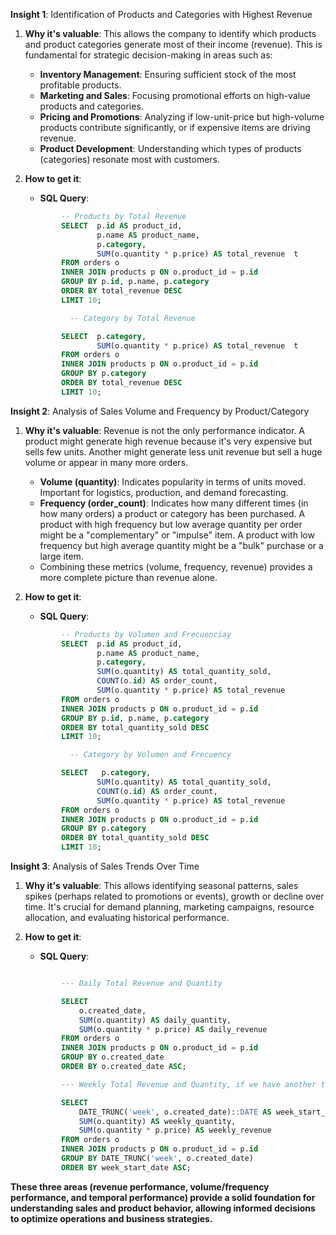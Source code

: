 
**Insight 1**: Identification of Products and Categories with Highest Revenue

1. **Why it's valuable**: This allows the company to identify which products and product categories generate most of their income (revenue). This is fundamental for strategic decision-making in areas such as:
    - **Inventory Management**: Ensuring sufficient stock of the most profitable products.
    - **Marketing and Sales**: Focusing promotional efforts on high-value products and categories.
    - **Pricing and Promotions**: Analyzing if low-unit-price but high-volume products contribute significantly, or if expensive items are driving revenue.
    - **Product Development**: Understanding which types of products (categories) resonate most with customers.

2. **How to get it**:

    - **SQL Query**:
    ```sql 
            -- Products by Total Revenue 
            SELECT  p.id AS product_id,
                    p.name AS product_name,
                    p.category,
                    SUM(o.quantity * p.price) AS total_revenue  t
            FROM orders o
            INNER JOIN products p ON o.product_id = p.id
            GROUP BY p.id, p.name, p.category  
            ORDER BY total_revenue DESC  
            LIMIT 10; 

              -- Category by Total Revenue 

            SELECT  p.category,
                    SUM(o.quantity * p.price) AS total_revenue  t
            FROM orders o
            INNER JOIN products p ON o.product_id = p.id
            GROUP BY p.category  
            ORDER BY total_revenue DESC  
            LIMIT 10; 
    

**Insight 2**: Analysis of Sales Volume and Frequency by Product/Category
1. **Why it's valuable**: Revenue is not the only performance indicator. A product might generate high revenue because it's very expensive but sells few units. Another might generate less unit revenue but sell a huge volume or appear in many more orders.
    - **Volume (quantity)**: Indicates popularity in terms of units moved. Important for logistics, production, and demand forecasting.
    - **Frequency (order_count)**: Indicates how many different times (in how many orders) a product or category has been purchased. A product with high frequency but low average quantity per order might be a "complementary" or "impulse" item. A product with low frequency but high average quantity might be a "bulk" purchase or a large item.
    - Combining these metrics (volume, frequency, revenue) provides a more complete picture than revenue alone.

2. **How to get it**:

    - **SQL Query**:
    ```sql
            -- Products by Volumen and Frecuenciay 
            SELECT  p.id AS product_id,
                    p.name AS product_name,
                    p.category,
                    SUM(o.quantity) AS total_quantity_sold,  
                    COUNT(o.id) AS order_count,  
                    SUM(o.quantity * p.price) AS total_revenue  
            FROM orders o
            INNER JOIN products p ON o.product_id = p.id
            GROUP BY p.id, p.name, p.category
            ORDER BY total_quantity_sold DESC  
            LIMIT 10;    

              -- Category by Volumen and Frecuency

            SELECT   p.category,
                    SUM(o.quantity) AS total_quantity_sold,  
                    COUNT(o.id) AS order_count,  
                    SUM(o.quantity * p.price) AS total_revenue  
            FROM orders o
            INNER JOIN products p ON o.product_id = p.id
            GROUP BY p.category
            ORDER BY total_quantity_sold DESC  
            LIMIT 10; 

**Insight 3**: Analysis of Sales Trends Over Time
1. **Why it's valuable**: This allows identifying seasonal patterns, sales spikes (perhaps related to promotions or events), growth or decline over time. It's crucial for demand planning, marketing campaigns, resource allocation, and evaluating historical performance.
2. **How to get it**:  
    
    - **SQL Query**:
    ```sql

            --- Daily Total Revenue and Quantity

            SELECT
                o.created_date, 
                SUM(o.quantity) AS daily_quantity,
                SUM(o.quantity * p.price) AS daily_revenue
            FROM orders o
            INNER JOIN products p ON o.product_id = p.id
            GROUP BY o.created_date
            ORDER BY o.created_date ASC;  

            --- Weekly Total Revenue and Quantity, if we have another table for days,weeks, quarter, it's possible to generate other analisys by this frecuency.

            SELECT
                DATE_TRUNC('week', o.created_date)::DATE AS week_start_date, 
                SUM(o.quantity) AS weekly_quantity,
                SUM(o.quantity * p.price) AS weekly_revenue
            FROM orders o
            INNER JOIN products p ON o.product_id = p.id
            GROUP BY DATE_TRUNC('week', o.created_date)
            ORDER BY week_start_date ASC;

**These three areas (revenue performance, volume/frequency performance, and temporal performance) provide a solid foundation for understanding sales and product behavior, allowing informed decisions to optimize operations and business strategies.**
